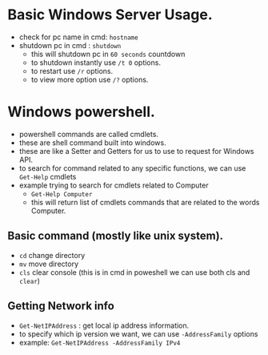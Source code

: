 # Basic Windows Server Usage.

- check for pc name in cmd: `hostname`
- shutdown pc in cmd : `shutdown`
    - this will shutdown pc in `60 seconds` countdown
    - to shutdown instantly use `/t 0` options.
    - to restart use `/r` options.
    - to view more option use `/?` options.

# Windows powershell.
- powershell commands are called cmdlets.
- these are shell command built into windows.
- these are like a Setter and Getters for us to use to request for Windows API.
- to search for command related to any specific functions, we can use `Get-Help` cmdlets
- example trying to search for cmdlets related to Computer
    - `Get-Help Computer`
    - this will return list of cmdlets commands that are related to the words Computer.


## Basic command (mostly like unix system).
- `cd` change directory
- `mv` move directory
- `cls` clear console (this is in cmd in poweshell we can use both cls and `clear`)

## Getting Network info
- `Get-NetIPAddress` : get local ip address information.
- to specify which ip version we want, we can use `-AddressFamily` options
- example: `Get-NetIPAddress -AddressFamily IPv4`

